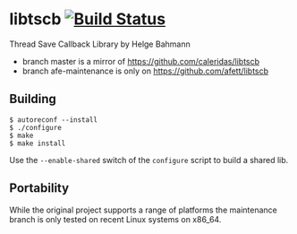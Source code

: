 # libtscb [![Build Status](https://travis-ci.org/afett/libtscb.svg?branch=afe-maintenance)](https://travis-ci.org/afett/libtscb)
Thread Save Callback Library by Helge Bahmann

* branch master is a mirror of https://github.com/caleridas/libtscb
* branch afe-maintenance is only on https://github.com/afett/libtscb

## Building

    $ autoreconf --install
    $ ./configure
    $ make
    $ make install

Use the `--enable-shared` switch of the `configure` script to build a shared lib.

## Portability

While the original project supports a range of platforms the maintenance
branch is only tested on recent Linux systems on x86_64.
